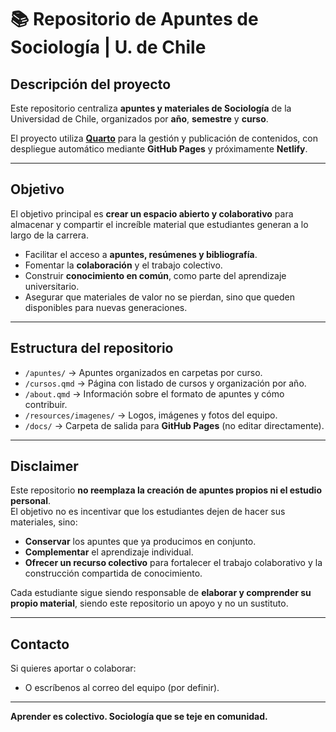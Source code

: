 # 📚 Repositorio de Apuntes de Sociología | U. de Chile

## Descripción del proyecto
Este repositorio centraliza **apuntes y materiales de Sociología** de la Universidad de Chile, organizados por **año**, **semestre** y **curso**.  

El proyecto utiliza **[Quarto](https://quarto.org/)** para la gestión y publicación de contenidos, con despliegue automático mediante **GitHub Pages** y próximamente **Netlify**.  

---

## Objetivo
El objetivo principal es **crear un espacio abierto y colaborativo** para almacenar y compartir el increíble material que estudiantes generan a lo largo de la carrera.  

- Facilitar el acceso a **apuntes, resúmenes y bibliografía**.  
- Fomentar la **colaboración** y el trabajo colectivo.  
- Construir **conocimiento en común**, como parte del aprendizaje universitario.  
- Asegurar que materiales de valor no se pierdan, sino que queden disponibles para nuevas generaciones.  

---

## Estructura del repositorio
- `/apuntes/` → Apuntes organizados en carpetas por curso.  
- `/cursos.qmd` → Página con listado de cursos y organización por año.  
- `/about.qmd` → Información sobre el formato de apuntes y cómo contribuir.  
- `/resources/imagenes/` → Logos, imágenes y fotos del equipo.  
- `/docs/` → Carpeta de salida para **GitHub Pages** (no editar directamente).  

---

##  Disclaimer
Este repositorio **no reemplaza la creación de apuntes propios ni el estudio personal**.  
El objetivo no es incentivar que los estudiantes dejen de hacer sus materiales, sino:  

- **Conservar** los apuntes que ya producimos en conjunto.  
- **Complementar** el aprendizaje individual.  
- **Ofrecer un recurso colectivo** para fortalecer el trabajo colaborativo y la construcción compartida de conocimiento.  

Cada estudiante sigue siendo responsable de **elaborar y comprender su propio material**, siendo este repositorio un apoyo y no un sustituto.

---

## Contacto
Si quieres aportar o colaborar:   
- O escríbenos al correo del equipo (por definir).  

---
**Aprender es colectivo. Sociología que se teje en comunidad.**

